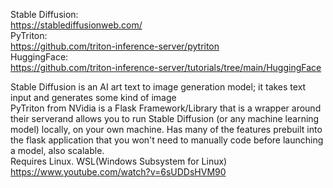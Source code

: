 Stable Diffusion: </br>
https://stablediffusionweb.com/ </br>
PyTriton: </br>
https://github.com/triton-inference-server/pytriton </br>
HuggingFace: </br>
https://github.com/triton-inference-server/tutorials/tree/main/HuggingFace </br>

Stable Diffusion is an AI art text to image generation model; it takes text input and generates some kind of image </br>
PyTriton from NVidia is a Flask Framework/Library that is a wrapper around their serverand allows you to run Stable Diffusion (or any machine learning model) locally,
on your own machine. Has many of the features prebuilt into the flask application that you won't need to manually code before launching a model, also scalable. </br>
Requires Linux. WSL(Windows Subsystem for Linux) </br>
https://www.youtube.com/watch?v=6sUDDsHVM90
